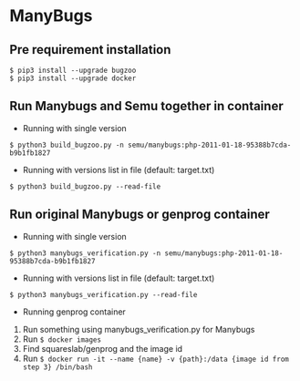 # ManyBugs


## Pre requirement installation

```
$ pip3 install --upgrade bugzoo
$ pip3 install --upgrade docker
```

## Run Manybugs and Semu together in container 

- Running with single version
```
$ python3 build_bugzoo.py -n semu/manybugs:php-2011-01-18-95388b7cda-b9b1fb1827
```

- Running with versions list in file (default: target.txt)
```
$ python3 build_bugzoo.py --read-file
```

## Run original Manybugs or genprog container
- Running with single version
```
$ python3 manybugs_verification.py -n semu/manybugs:php-2011-01-18-95388b7cda-b9b1fb1827
```

- Running with versions list in file (default: target.txt)
```
$ python3 manybugs_verification.py --read-file
```

- Running genprog container
1. Run something using manybugs_verification.py for Manybugs
2. Run `$ docker images`
3. Find squareslab/genprog and the image id
4. Run `$ docker run -it --name {name} -v {path}:/data {image id from step 3} /bin/bash` 